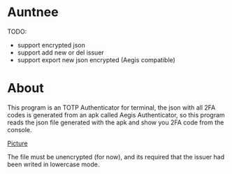# Auntnee

TODO:
  - support encrypted json
  - support add new or del issuer
  - support export new json encrypted (Aegis compatible)

# About
This program is an TOTP Authenticator for terminal, the json with all 2FA codes is generated from an apk called Aegis Authenticator, so this program reads the json file generated with the apk and show you 2FA code from the console.

[Picture]()

The file must be unencrypted (for now), and its required that the issuer had been writed in lowercase mode.
